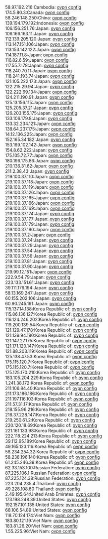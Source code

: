 58.97.192.216:Cambodia: [ovpn config](vpn/58_97_192_216.ovpn)  
174.5.80.3:Canada: [ovpn config](vpn/174_5_80_3.ovpn)  
58.246.148.250:China: [ovpn config](vpn/58_246_148_250.ovpn)  
139.194.179.192:Indonesia: [ovpn config](vpn/139_194_179_192.ovpn)  
106.156.251.76:Japan: [ovpn config](vpn/106_156_251_76.ovpn)  
106.166.163.11:Japan: [ovpn config](vpn/106_166_163_11.ovpn)  
112.139.205.120:Japan: [ovpn config](vpn/112_139_205_120.ovpn)  
113.147.151.106:Japan: [ovpn config](vpn/113_147_151_106.ovpn)  
113.153.142.122:Japan: [ovpn config](vpn/113_153_142_122.ovpn)  
114.187.11.8:Japan: [ovpn config](vpn/114_187_11_8.ovpn)  
116.82.6.59:Japan: [ovpn config](vpn/116_82_6_59.ovpn)  
117.55.7.178:Japan: [ovpn config](vpn/117_55_7_178.ovpn)  
118.240.70.11:Japan: [ovpn config](vpn/118_240_70_11.ovpn)  
118.241.193.74:Japan: [ovpn config](vpn/118_241_193_74.ovpn)  
121.105.222.173:Japan: [ovpn config](vpn/121_105_222_173.ovpn)  
122.215.29.94:Japan: [ovpn config](vpn/122_215_29_94.ovpn)  
122.222.69.134:Japan: [ovpn config](vpn/122_222_69_134.ovpn)  
124.211.190.91:Japan: [ovpn config](vpn/124_211_190_91.ovpn)  
125.13.156.115:Japan: [ovpn config](vpn/125_13_156_115.ovpn)  
125.205.37.21:Japan: [ovpn config](vpn/125_205_37_21.ovpn)  
126.203.155.175:Japan: [ovpn config](vpn/126_203_155_175.ovpn)  
133.106.179.8:Japan: [ovpn config](vpn/133_106_179_8.ovpn)  
133.32.234.121:Japan: [ovpn config](vpn/133_32_234_121.ovpn)  
138.64.237.175:Japan: [ovpn config](vpn/138_64_237_175.ovpn)  
14.12.136.225:Japan: [ovpn config](vpn/14_12_136_225.ovpn)  
152.165.34.182:Japan: [ovpn config](vpn/152_165_34_182.ovpn)  
153.169.102.142:Japan: [ovpn config](vpn/153_169_102_142.ovpn)  
154.8.62.222:Japan: [ovpn config](vpn/154_8_62_222.ovpn)  
175.105.72.77:Japan: [ovpn config](vpn/175_105_72_77.ovpn)  
180.196.175.86:Japan: [ovpn config](vpn/180_196_175_86.ovpn)  
210.136.31.62:Japan: [ovpn config](vpn/210_136_31_62.ovpn)  
211.2.38.43:Japan: [ovpn config](vpn/211_2_38_43.ovpn)  
219.100.37.110:Japan: [ovpn config](vpn/219_100_37_110.ovpn)  
219.100.37.118:Japan: [ovpn config](vpn/219_100_37_118.ovpn)  
219.100.37.119:Japan: [ovpn config](vpn/219_100_37_119.ovpn)  
219.100.37.126:Japan: [ovpn config](vpn/219_100_37_126.ovpn)  
219.100.37.165:Japan: [ovpn config](vpn/219_100_37_165.ovpn)  
219.100.37.166:Japan: [ovpn config](vpn/219_100_37_166.ovpn)  
219.100.37.169:Japan: [ovpn config](vpn/219_100_37_169.ovpn)  
219.100.37.174:Japan: [ovpn config](vpn/219_100_37_174.ovpn)  
219.100.37.177:Japan: [ovpn config](vpn/219_100_37_177.ovpn)  
219.100.37.179:Japan: [ovpn config](vpn/219_100_37_179.ovpn)  
219.100.37.190:Japan: [ovpn config](vpn/219_100_37_190.ovpn)  
219.100.37.2:Japan: [ovpn config](vpn/219_100_37_2.ovpn)  
219.100.37.24:Japan: [ovpn config](vpn/219_100_37_24.ovpn)  
219.100.37.29:Japan: [ovpn config](vpn/219_100_37_29.ovpn)  
219.100.37.54:Japan: [ovpn config](vpn/219_100_37_54.ovpn)  
219.100.37.56:Japan: [ovpn config](vpn/219_100_37_56.ovpn)  
219.100.37.81:Japan: [ovpn config](vpn/219_100_37_81.ovpn)  
219.100.37.90:Japan: [ovpn config](vpn/219_100_37_90.ovpn)  
219.99.12.151:Japan: [ovpn config](vpn/219_99_12_151.ovpn)  
222.9.54.79:Japan: [ovpn config](vpn/222_9_54_79.ovpn)  
223.133.151.61:Japan: [ovpn config](vpn/223_133_151_61.ovpn)  
39.111.176.194:Japan: [ovpn config](vpn/39_111_176_194.ovpn)  
58.13.169.247:Japan: [ovpn config](vpn/58_13_169_247.ovpn)  
60.155.202.106:Japan: [ovpn config](vpn/60_155_202_106.ovpn)  
60.90.245.191:Japan: [ovpn config](vpn/60_90_245_191.ovpn)  
115.137.14.138:Korea Republic of: [ovpn config](vpn/115_137_14_138.ovpn)  
115.86.136.127:Korea Republic of: [ovpn config](vpn/115_86_136_127.ovpn)  
116.124.246.202:Korea Republic of: [ovpn config](vpn/116_124_246_202.ovpn)  
119.200.139.54:Korea Republic of: [ovpn config](vpn/119_200_139_54.ovpn)  
121.129.47.178:Korea Republic of: [ovpn config](vpn/121_129_47_178.ovpn)  
121.139.94.180:Korea Republic of: [ovpn config](vpn/121_139_94_180.ovpn)  
121.147.27.175:Korea Republic of: [ovpn config](vpn/121_147_27_175.ovpn)  
121.171.120.147:Korea Republic of: [ovpn config](vpn/121_171_120_147.ovpn)  
121.88.203.119:Korea Republic of: [ovpn config](vpn/121_88_203_119.ovpn)  
125.138.47.53:Korea Republic of: [ovpn config](vpn/125_138_47_53.ovpn)  
175.115.120.7:Korea Republic of: [ovpn config](vpn/175_115_120_7.ovpn)  
175.115.120.7:Korea Republic of: [ovpn config](vpn/175_115_120_7.ovpn)  
175.125.170.210:Korea Republic of: [ovpn config](vpn/175_125_170_210.ovpn)  
183.105.204.229:Korea Republic of: [ovpn config](vpn/183_105_204_229.ovpn)  
1.241.38.172:Korea Republic of: [ovpn config](vpn/1_241_38_172.ovpn)  
211.106.84.40:Korea Republic of: [ovpn config](vpn/211_106_84_40.ovpn)  
211.173.186.186:Korea Republic of: [ovpn config](vpn/211_173_186_186.ovpn)  
211.197.116.103:Korea Republic of: [ovpn config](vpn/211_197_116_103.ovpn)  
211.57.31.17:Korea Republic of: [ovpn config](vpn/211_57_31_17.ovpn)  
218.155.96.216:Korea Republic of: [ovpn config](vpn/218_155_96_216.ovpn)  
218.37.228.147:Korea Republic of: [ovpn config](vpn/218_37_228_147.ovpn)  
219.250.61.2:Korea Republic of: [ovpn config](vpn/219_250_61_2.ovpn)  
220.120.18.69:Korea Republic of: [ovpn config](vpn/220_120_18_69.ovpn)  
221.161.133.98:Korea Republic of: [ovpn config](vpn/221_161_133_98.ovpn)  
222.118.224.213:Korea Republic of: [ovpn config](vpn/222_118_224_213.ovpn)  
39.112.95.189:Korea Republic of: [ovpn config](vpn/39_112_95_189.ovpn)  
49.165.123.116:Korea Republic of: [ovpn config](vpn/49_165_123_116.ovpn)  
58.234.254.32:Korea Republic of: [ovpn config](vpn/58_234_254_32.ovpn)  
58.238.196.140:Korea Republic of: [ovpn config](vpn/58_238_196_140.ovpn)  
61.245.246.39:Korea Republic of: [ovpn config](vpn/61_245_246_39.ovpn)  
62.33.153.100:Russian Federation: [ovpn config](vpn/62_33_153_100.ovpn)  
87.225.106.1:Russian Federation: [ovpn config](vpn/87_225_106_1.ovpn)  
87.225.124.38:Russian Federation: [ovpn config](vpn/87_225_124_38.ovpn)  
223.204.235.4:Thailand: [ovpn config](vpn/223_204_235_4.ovpn)  
49.228.108.60:Thailand: [ovpn config](vpn/49_228_108_60.ovpn)  
2.49.195.64:United Arab Emirates: [ovpn config](vpn/2_49_195_64.ovpn)  
173.198.248.39:United States: [ovpn config](vpn/173_198_248_39.ovpn)  
192.157.101.135:United States: [ovpn config](vpn/192_157_101_135.ovpn)  
68.106.54.89:United States: [ovpn config](vpn/68_106_54_89.ovpn)  
118.70.124.174:Viet Nam: [ovpn config](vpn/118_70_124_174.ovpn)  
183.80.121.19:Viet Nam: [ovpn config](vpn/183_80_121_19.ovpn)  
183.81.26.20:Viet Nam: [ovpn config](vpn/183_81_26_20.ovpn)  
1.55.225.96:Viet Nam: [ovpn config](vpn/1_55_225_96.ovpn)  
